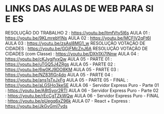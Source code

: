 

<h1>LINKS DAS AULAS DE WEB PARA SI E ES</h1>

RESOLUÇÃO DO TRABALHO 2 : https://youtu.be/ItmfVty5I6s
AULA 01 : https://youtu.be/9KLmrebYlNs
AULA 02 : https://youtu.be/MCFlV2qFt6I
AULA 03 : https://youtu.be/zsAsl8MG1_w
RESOLUÇÃO VOTAÇÃO DE CIDADES : https://youtu.be/GGjFMcZnJ6A
RESOLUÇÃO VOTAÇÃO DE CIDADES (com Classe) : https://youtu.be/DXh1Xi7INnw
AULA 04 : https://youtu.be/cKJygjfyxQw
AULA 05 - PARTE 01 : https://youtu.be/uTGQ5J4ZRgs
AULA 05 - PARTE 02 : https://youtu.be/6w0KJ9DO8KM
AULA 05 - PARTE 03 : https://youtu.be/NZ83flGr4do
AULA 05 - PARTE 04 : https://youtu.be/ans1sTxJxFg
AULA 05 - PARTE 05 - FINAL : https://youtu.be/aLGSHo3keSE
AULA 06 - Servidor Express Puro - Parte 01 : https://youtu.be/A8tSyor2RTI
AULA 06 - Servidor Express Puro - Parte 02 : https://youtu.be/rEcCgTZkWQw
AULA 06 - Servidor Express Puro - FINAL : https://youtu.be/pUegq6xZ96k
AULA 07 - React + Express : https://youtu.be/JkGvGmI7vds
